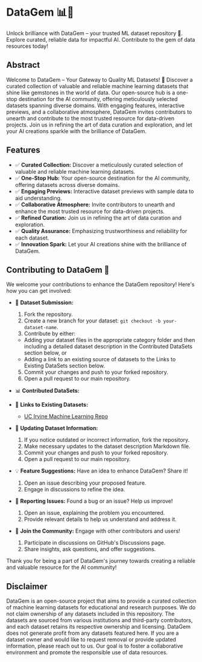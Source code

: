 # DataGem 📊💎
Unlock brilliance with DataGem – your trusted ML dataset repository 🌟. Explore curated, reliable data for impactful AI. Contribute to the gem of data resources today!


## Abstract


Welcome to DataGem – Your Gateway to Quality ML Datasets! 🌟 Discover a curated collection of valuable and reliable machine learning datasets that shine like gemstones in the world of data. Our open-source hub is a one-stop destination for the AI community, offering meticulously selected datasets spanning diverse domains. With engaging features, interactive previews, and a collaborative atmosphere, DataGem invites contributors to unearth and contribute to the most trusted resource for data-driven projects. Join us in refining the art of data curation and exploration, and let your AI creations sparkle with the brilliance of DataGem.


## Features


- ✅ **Curated Collection:** Discover a meticulously curated selection of valuable and reliable machine learning datasets.
- ✅ **One-Stop Hub:** Your open-source destination for the AI community, offering datasets across diverse domains.
- ✅ **Engaging Previews:** Interactive dataset previews with sample data to aid understanding.
- ✅ **Collaborative Atmosphere:** Invite contributors to unearth and enhance the most trusted resource for data-driven projects.
- ✅ **Refined Curation:** Join us in refining the art of data curation and exploration.
- ✅ **Quality Assurance:** Emphasizing trustworthiness and reliability for each dataset.
- ✅ **Innovation Spark:** Let your AI creations shine with the brilliance of DataGem.


## Contributing to DataGem 🚀

We welcome your contributions to enhance the DataGem repository! Here's how you can get involved:

- 🌟 **Dataset Submission:**
  1. Fork the repository.
  2. Create a new branch for your dataset: `git checkout -b your-dataset-name`.
  3. Contribute by either:
    - Adding your dataset files in the appropriate category folder and then including a detailed dataset description in the Contributed DataSets section below, or
    - Adding a link to an existing source of datasets to the Links to Existing DataSets section below.
  5. Commit your changes and push to your forked repository.
  6. Open a pull request to our main repository.

- 📊 **Contributed DataSets:**
- 🔗 **Links to Existing Datasets:**
  - [UC Irvine Machine Learning Repo](https://archive.ics.uci.edu/)

- 📝 **Updating Dataset Information:**
  1. If you notice outdated or incorrect information, fork the repository.
  2. Make necessary updates to the dataset description Markdown file.
  3. Commit your changes and push to your forked repository.
  4. Open a pull request to our main repository.

- 💡 **Feature Suggestions:**
  Have an idea to enhance DataGem? Share it!
  1. Open an issue describing your proposed feature.
  2. Engage in discussions to refine the idea.

- 🐞 **Reporting Issues:**
  Found a bug or an issue? Help us improve!
  1. Open an issue, explaining the problem you encountered.
  2. Provide relevant details to help us understand and address it.

- 🤝 **Join the Community:**
  Engage with other contributors and users!
  1. Participate in discussions on GitHub's Discussions page.
  2. Share insights, ask questions, and offer suggestions.

Thank you for being a part of DataGem's journey towards creating a reliable and valuable resource for the AI community!



## Disclaimer
DataGem is an open-source project that aims to provide a curated collection of machine learning datasets for educational and research purposes. We do not claim ownership of any datasets included in this repository. The datasets are sourced from various institutions and third-party contributors, and each dataset retains its respective ownership and licensing. DataGem does not generate profit from any datasets featured here. If you are a dataset owner and would like to request removal or provide updated information, please reach out to us. Our goal is to foster a collaborative environment and promote the responsible use of data resources.
